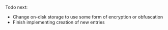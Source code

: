 Todo next:
- Change on-disk storage to use some form of encryption or obfuscation
- Finish implementing creation of new entries
